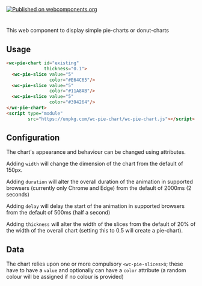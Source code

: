 [![Published on webcomponents.org](https://img.shields.io/badge/webcomponents.org-published-blue.svg)](https://www.webcomponents.org/element/wc-pie-chart)

# <wc-pie-chart>

This web component to display simple pie-charts or donut-charts

## Usage

<!--
```
<custom-element-demo>
  <template>
    <link rel="import" href="index.html">
    <next-code-block></next-code-block>
  </template>
</custom-element-demo>
```
-->
```html
<wc-pie-chart id="existing"
              thickness="0.1">
  <wc-pie-slice value="5"
                color="#E64C65"/>
  <wc-pie-slice value="5"
                color="#11A8AB"/>
  <wc-pie-slice value="5"
                color="#394264"/>
</wc-pie-chart>
<script type="module"
        src="https://unpkg.com/wc-pie-chart/wc-pie-chart.js"></script>
```


## Configuration

The chart's appearance and behaviour can be changed using attributes.

Adding `width` will change the dimension of the chart from the default of 150px.

Adding `duration` will alter the overall duration of the animation in supported browsers (currently only Chrome and Edge) from the default of 2000ms (2 seconds)

Adding `delay` will delay the start of the animation in supported browsers from the default of 500ms (half a second) 

Adding `thickness` will alter the width of the slices from the default of 20% of the width of the overall chart (setting this to 0.5 will create a pie-chart).

## Data

The chart relies upon one or more compulsory `<wc-pie-slices>`s; these have to have a `value` and optionally can have a `color` attribute (a random colour will be assigned if no colour is provided)


